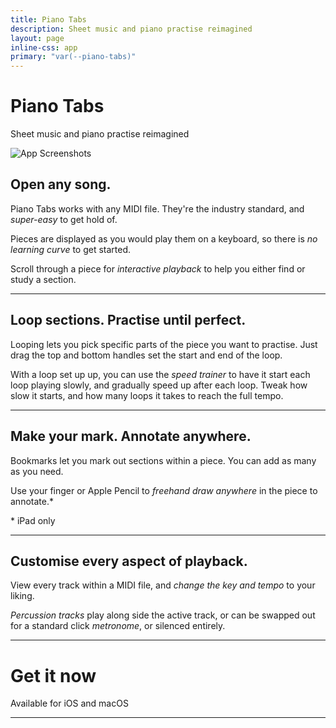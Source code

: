 ```yaml
---
title: Piano Tabs
description: Sheet music and piano practise reimagined
layout: page
inline-css: app
primary: "var(--piano-tabs)"
---
```


<Icon name="piano-tabs" />

# Piano Tabs

<Lead>Sheet music and piano practise reimagined</Lead>

<Image src="/piano-tabs/promo.png" class="promo" alt="App Screenshots" width="compute" height="compute" />

## Open any song.

Piano Tabs works with any MIDI file. They're the industry standard, and _super-easy_ to get hold of.

Pieces are displayed as you would play them on a keyboard, so there is _no learning curve_ to get started.

Scroll through a piece for _interactive playback_ to help you either find or study a section.

---

<AppBlock src="/piano-tabs/preview-1.png" alt="Section looping">

## Loop sections. Practise until perfect.

Looping lets you pick specific parts of the piece you want to practise. Just drag the top and bottom handles set the start and end of the loop.

With a loop set up up, you can use the _speed trainer_ to have it start each loop playing slowly, and gradually speed up after each loop. Tweak how slow it starts, and how many loops it takes to reach the full tempo.

</AppBlock>

---

<AppBlock src="/piano-tabs/preview-2.png" alt="Bookmarks" reverse>

## Make your mark. Annotate anywhere.

Bookmarks let you mark out sections within a piece. You can add as many as you need.

Use your finger or Apple Pencil to _freehand draw anywhere_ in the piece to annotate.\*

\* iPad only

</AppBlock>

---

<AppBlock src="/piano-tabs/preview-3.png" alt="Playback customisation">

## Customise every aspect of playback.

View every track within a MIDI file, and _change the key and tempo_ to your liking.

_Percussion tracks_ play along side the active track, or can be swapped out for a standard click _metronome_, or silenced entirely.

</AppBlock>

---

# Get it now

<Lead>Available for iOS and macOS</Lead>

<AppLinks>

<AppStoreLink href="https://apps.apple.com/us/app/piano-tabs-midi-player/id1506390976" />

</AppLinks>

<LegalLinks />

---

<BetterTogether />

<LegalLinks />
